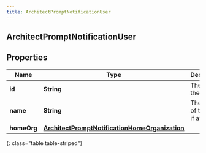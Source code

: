 ```yaml
---
title: ArchitectPromptNotificationUser
---
```


## ArchitectPromptNotificationUser

## Properties

| Name        | Type                                                                                                                   | Description                         | Notes      |
| ----------- | ---------------------------------------------------------------------------------------------------------------------- | ----------------------------------- | ---------- |
| **id**      | <!----><!---->**String**<!---->                                                                                        | The ID of the user.                 | [optional] |
| **name**    | <!----><!---->**String**<!---->                                                                                        | The name of the user, if available. | [optional] |
| **homeOrg** | <!----><!---->[**ArchitectPromptNotificationHomeOrganization**](ArchitectPromptNotificationHomeOrganization.md)<!----> |                                     | [optional] |

{: class="table table-striped"}
